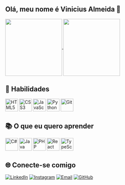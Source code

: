 ## Olá, meu nome é Vinicius Almeida 👋

<a href="https://github.com/anuraghazra/github-readme-stats">
  <img height="180" align="center" src="https://github-readme-stats.vercel.app/api?username=vinyalme&theme=dark"/>
</a>
<a href="https://github.com/anuraghazra/convoychat">
  <img height="180" align="center" src="https://github-readme-stats.vercel.app/api/top-langs?username=vinyalme&layout=compact&langs_count=8&card_width=320&theme=dark" />
</a>

## 💼 Habilidades

<p align="left">
  <img src="https://cdn.jsdelivr.net/gh/devicons/devicon/icons/html5/html5-original.svg" height="40" alt="HTML5" title="HTML5"/>
  <img src="https://cdn.jsdelivr.net/gh/devicons/devicon/icons/css3/css3-original.svg" height="40" alt="CSS3" title="CSS3"/>
  <img src="https://cdn.jsdelivr.net/gh/devicons/devicon/icons/javascript/javascript-original.svg" height="40" alt="JavaScript" title="JavaScript"/>
  <img src="https://cdn.jsdelivr.net/gh/devicons/devicon/icons/python/python-original.svg" height="40" alt="Python" title="Python"/>
  <img src="https://cdn.jsdelivr.net/gh/devicons/devicon/icons/git/git-original.svg" height="40" alt="Git" title="Git"/>
</p>

## 📚 O que eu quero aprender

<p align="left">
  <img src="https://cdn.jsdelivr.net/gh/devicons/devicon/icons/csharp/csharp-original.svg" height="40" alt="C#" title="C#"/>
  <img src="https://cdn.jsdelivr.net/gh/devicons/devicon/icons/java/java-original.svg" height="40" alt="Java" title="Java"/>
  <img src="https://cdn.jsdelivr.net/gh/devicons/devicon/icons/php/php-original.svg" height="40" alt="PHP" title="PHP"/>
  <img src="https://cdn.jsdelivr.net/gh/devicons/devicon/icons/react/react-original.svg" height="40" alt="React" title="React"/>
  <img src="https://cdn.jsdelivr.net/gh/devicons/devicon/icons/typescript/typescript-original.svg" height="40" alt="TypeScript" title="TypeScript"/>
</p>

## 🌐 Conecte-se comigo

[![LinkedIn](https://img.shields.io/badge/LinkedIn-0A66C2?style=for-the-badge&logo=linkedin&logoColor=white)](https://www.linkedin.com/in/vinicius-peixoto-almeida/)
[![Instagram](https://img.shields.io/badge/Instagram-E4405F?style=for-the-badge&logo=instagram&logoColor=white)](https://www.instagram.com/almeviny_/)
[![Email](https://img.shields.io/badge/Email-D14836?style=for-the-badge&logo=gmail&logoColor=white)](mailto:vialmeida04@gmail.com)
[![GitHub](https://img.shields.io/badge/GitHub-181717?style=for-the-badge&logo=github&logoColor=white)](https://github.com/vinyalme)
